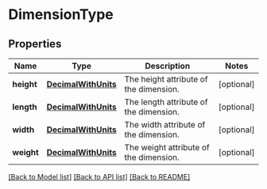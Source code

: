 # DimensionType

## Properties
Name | Type | Description | Notes
------------ | ------------- | ------------- | -------------
**height** | [**DecimalWithUnits**](DecimalWithUnits.md) | The height attribute of the dimension. | [optional] 
**length** | [**DecimalWithUnits**](DecimalWithUnits.md) | The length attribute of the dimension. | [optional] 
**width** | [**DecimalWithUnits**](DecimalWithUnits.md) | The width attribute of the dimension. | [optional] 
**weight** | [**DecimalWithUnits**](DecimalWithUnits.md) | The weight attribute of the dimension. | [optional] 

[[Back to Model list]](../README.md#documentation-for-models) [[Back to API list]](../README.md#documentation-for-api-endpoints) [[Back to README]](../README.md)



